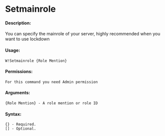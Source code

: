 # Setmainrole

#### Description:

You can specify the mainrole of your server, highly recommended when you want to use lockdown

#### Usage:

```text
W!Setmainrole {Role Mention}
```

#### Permissions:

```text
For this command you need Admin permission
```

#### Arguments:

```text
{Role Mention} - A role mention or role ID
```

#### Syntax:

```text
{} - Required.
[] - Optional.
```

